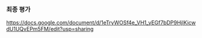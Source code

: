 ### 최종 평가

https://docs.google.com/document/d/1eTryWOSf4e_VH1_yEGf7bDP9HjIKicwdU1UQvEPm5FM/edit?usp=sharing

